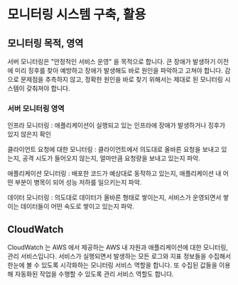 # 모니터링 시스템 구축, 활용

## 모니터링 목적, 영역
서버 모니터링은 "안정적인 서비스 운영" 을 목적으로 합니다. 큰 장애가 발생하기 이전에 미리 징후를 찾아 예방하고 장애가 발생해도 바로 원인을 파악하고 고쳐야 합니다. 감으로 문제점을 추측하지 않고, 정확한 원인을 바로 찾기 위해서는 제대로 된 모니터링 시스템이 갖춰져야 합니다.

### 서버 모니터링 영역
인프라 모니터링
: 애플리케이션이 실행되고 있는 인프라에 장애가 발생하거나 징후가 있지 않은지 확인

클라이언트 요청에 대한 모니터링
 : 클라이언트에서 의도대로 올바른 요청을 보내고 있는지, 공격 시도가 들어오지 않는지, 얼마만큼 요청량을 보내고 있는지 파악.
 
애플리케이션 모니터링 
: 배포한 코드가 예상대로 동작하고 있는지, 애플리케이션 내 어떤 부분이 병목이 되어 성능 저하를 일으키는지 파악.

데이터 모니터링 
: 의도대로 데이터가 올바른 형태로 쌓이는지, 서비스가 운영되면서 쌓이는 데이터들이 어떤 속도로 쌓이고 있는지 파악.

## CloudWatch
CloudWatch 는 AWS 에서 제공하는 AWS 내 자원과 애플리케이션에 대한 모니터링, 관리 서비스입니다. 서비스가 실행되면서 발생하는 모든 로그와 지표 정보들을 수집해서 한눈에 볼 수 있도록 시각화하는 모니터링 서비스 역할을 합니다. 또 수집된 값들을 이용해 자동화된 작업을 수행할 수 있도록 관리 서비스 역할도 합니다. 
<!--stackedit_data:
eyJoaXN0b3J5IjpbLTEzODc3MTM4NTksMTM4NDM1OTIxNCwtMz
UxNzkxNDExLC0xNzM4OTgzNjhdfQ==
-->